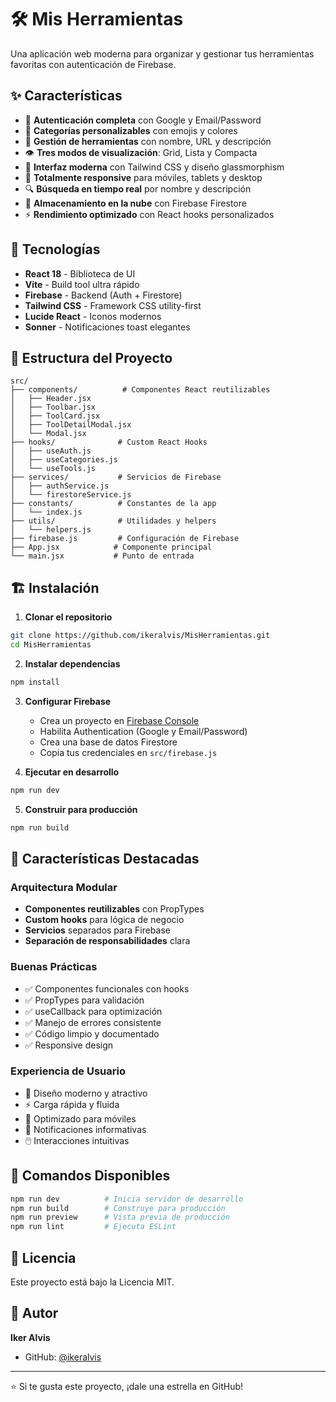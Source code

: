 # 🛠️ Mis Herramientas

Una aplicación web moderna para organizar y gestionar tus herramientas favoritas con autenticación de Firebase.

## ✨ Características

- 🔐 **Autenticación completa** con Google y Email/Password
- 📁 **Categorías personalizables** con emojis y colores
- 🔧 **Gestión de herramientas** con nombre, URL y descripción
- 👁️ **Tres modos de visualización**: Grid, Lista y Compacta
- 🎨 **Interfaz moderna** con Tailwind CSS y diseño glassmorphism
- 📱 **Totalmente responsive** para móviles, tablets y desktop
- 🔍 **Búsqueda en tiempo real** por nombre y descripción
- 💾 **Almacenamiento en la nube** con Firebase Firestore
- ⚡ **Rendimiento optimizado** con React hooks personalizados

## 🚀 Tecnologías

- **React 18** - Biblioteca de UI
- **Vite** - Build tool ultra rápido
- **Firebase** - Backend (Auth + Firestore)
- **Tailwind CSS** - Framework CSS utility-first
- **Lucide React** - Iconos modernos
- **Sonner** - Notificaciones toast elegantes

## 📁 Estructura del Proyecto

```
src/
├── components/          # Componentes React reutilizables
│   ├── Header.jsx
│   ├── Toolbar.jsx
│   ├── ToolCard.jsx
│   ├── ToolDetailModal.jsx
│   └── Modal.jsx
├── hooks/              # Custom React Hooks
│   ├── useAuth.js
│   ├── useCategories.js
│   └── useTools.js
├── services/           # Servicios de Firebase
│   ├── authService.js
│   └── firestoreService.js
├── constants/          # Constantes de la app
│   └── index.js
├── utils/              # Utilidades y helpers
│   └── helpers.js
├── firebase.js         # Configuración de Firebase
├── App.jsx            # Componente principal
└── main.jsx           # Punto de entrada
```

## 🏗️ Instalación

1. **Clonar el repositorio**

```bash
git clone https://github.com/ikeralvis/MisHerramientas.git
cd MisHerramientas
```

2. **Instalar dependencias**

```bash
npm install
```

3. **Configurar Firebase**

   - Crea un proyecto en [Firebase Console](https://console.firebase.google.com/)
   - Habilita Authentication (Google y Email/Password)
   - Crea una base de datos Firestore
   - Copia tus credenciales en `src/firebase.js`

4. **Ejecutar en desarrollo**

```bash
npm run dev
```

5. **Construir para producción**

```bash
npm run build
```

## 🎯 Características Destacadas

### Arquitectura Modular

- **Componentes reutilizables** con PropTypes
- **Custom hooks** para lógica de negocio
- **Servicios** separados para Firebase
- **Separación de responsabilidades** clara

### Buenas Prácticas

- ✅ Componentes funcionales con hooks
- ✅ PropTypes para validación
- ✅ useCallback para optimización
- ✅ Manejo de errores consistente
- ✅ Código limpio y documentado
- ✅ Responsive design

### Experiencia de Usuario

- 🎨 Diseño moderno y atractivo
- ⚡ Carga rápida y fluida
- 📱 Optimizado para móviles
- 🔔 Notificaciones informativas
- 🖱️ Interacciones intuitivas

## 🔧 Comandos Disponibles

```bash
npm run dev          # Inicia servidor de desarrollo
npm run build        # Construye para producción
npm run preview      # Vista previa de producción
npm run lint         # Ejecuta ESLint
```

## 📝 Licencia

Este proyecto está bajo la Licencia MIT.

## 👤 Autor

**Iker Alvis**

- GitHub: [@ikeralvis](https://github.com/ikeralvis)

---

⭐ Si te gusta este proyecto, ¡dale una estrella en GitHub!
